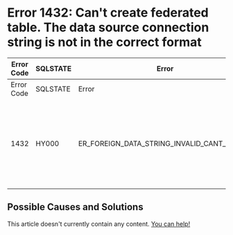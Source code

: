 
# Error 1432: Can't create federated table. The data source connection string is not in the correct format


| Error Code | SQLSTATE | Error | Description |
| --- | --- | --- | --- |
| Error Code | SQLSTATE | Error | Description |
| 1432 | HY000 | ER_FOREIGN_DATA_STRING_INVALID_CANT_CREATE | Can't create federated table. The data source connection string '%s' is not in the correct format |




## Possible Causes and Solutions


This article doesn't currently contain any content. [You can help!](/en/writing-and-editing-knowledge-base-articles/)

